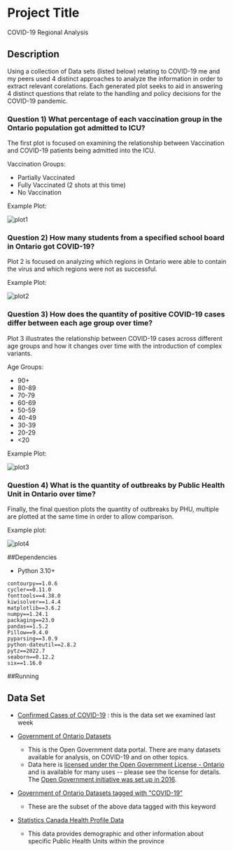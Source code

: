 # Project Title

COVID-19 Regional Analysis

## Description

Using a collection of Data sets (listed below) relating to COVID-19 me and my peers used 4 distinct approaches to analyze the information in order to extract relevant corelations. Each generated plot seeks to aid in answering 4 distinct questions that relate to the handling and policy decisions for the COVID-19 pandemic. 

### Question 1) What percentage of each vaccination group in the Ontario population got admitted to ICU?

The first plot is focused on examining the relationship between Vaccination and COVID-19 patients being admitted into the ICU.

Vaccination Groups: 
* Partially Vaccinated
* Fully Vaccinated (2 shots at this time)
* No Vaccination

Example Plot:

![plot1](https://user-images.githubusercontent.com/108627530/211439214-a534f0bc-b75d-44b5-bece-abe83a529cbe.svg)



### Question 2) How many students from a specified school board in Ontario got COVID-19?

Plot 2 is focused on analyzing which regions in Ontario were able to contain the virus and which regions were not as successful. 

Example Plot:

![plot2](https://user-images.githubusercontent.com/108627530/211439339-209d9819-2a2d-4321-af8a-9d7eb4685065.svg)

### Question 3) How does the quantity of positive COVID-19 cases differ between each age group over time?

Plot 3 illustrates the relationship between COVID-19 cases across different age groups and how it changes over time with the introduction of complex
variants. 

Age Groups:
* 90+
* 80-89
* 70-79
* 60-69
* 50-59
* 40-49
* 30-39
* 20-29
* <20

Example Plot:

![plot3](https://user-images.githubusercontent.com/108627530/211439379-76fa8ff6-db1b-48b1-81d8-a71e4c8f926d.svg)

### Question 4) What is the quantity of outbreaks by Public Health Unit in Ontario over time?

Finally, the final question plots the quantity of outbreaks by PHU, multiple are plotted at the same time in order to allow comparison.

Example plot:

![plot4](https://user-images.githubusercontent.com/108627530/211439090-6fd845c0-13ec-46f4-a62d-d1035ad34da2.svg)

##Dependencies

* Python 3.10+

```
contourpy==1.0.6
cycler==0.11.0
fonttools==4.38.0
kiwisolver==1.4.4
matplotlib==3.6.2
numpy==1.24.1
packaging==23.0
pandas==1.5.2
Pillow==9.4.0
pyparsing==3.0.9
python-dateutil==2.8.2
pytz==2022.7
seaborn==0.12.2
six==1.16.0
```

##Running

## Data Set

* [Confirmed Cases of COVID-19](https://data.ontario.ca/dataset/confirmed-positive-cases-of-covid-19-in-ontario) : this is the data set we examined last week

* [Government of Ontario Datasets](https://data.ontario.ca/dataset)
    * This is the Open Government data portal.  There are many datasets available for analysis, on COVID-19 and on other topics.
    * Data here is [licensed under the Open Government License - Ontario](https://www.ontario.ca/page/open-government-licence-ontario) and is available for many uses -- please see the license for details.  The [Open Government initiative was set up in 2016](https://www.ipc.on.ca/wp-content/uploads/2016/09/open-government-key-concepts-and-benefits.pdf).

* [Government of Ontario Datasets tagged with "COVID-19"](https://data.ontario.ca/dataset?keywords_en=COVID-19)
    * These are the subset of the above data tagged with this keyword

* [Statistics Canada Health Profile Data](https://www12.statcan.gc.ca/health-sante/82-228/search-recherche/lst/page.cfm?Lang=E&GeoLevel=PR&GEOCODE=35)
    * This data provides demographic and other information about specific Public Health Units within the province

